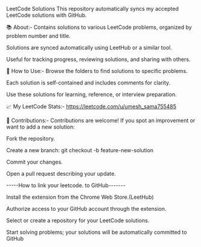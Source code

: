 LeetCode Solutions
This repository automatically syncs my accepted LeetCode solutions with GitHub.

📚 About:-
Contains solutions to various LeetCode problems, organized by problem number and title.

Solutions are synced automatically using LeetHub or a similar tool.

Useful for tracking progress, reviewing solutions, and sharing with others.







🚀 How to Use:-
Browse the folders to find solutions to specific problems.

Each solution is self-contained and includes comments for clarity.

Use these solutions for learning, reference, or interview preparation.







📈 My LeetCode Stats:-
https://leetcode.com/u/umesh_sama755485







🤝 Contributions:-
Contributions are welcome!
If you spot an improvement or want to add a new solution:

Fork the repository.

Create a new branch:
git checkout -b feature-new-solution

Commit your changes.

Open a pull request describing your update.








-----How to link your leetcode. to GitHub-------

Install the extension from the Chrome Web Store.(LeetHub)

Authorize access to your GitHub account through the extension.

Select or create a repository for your LeetCode solutions.

Start solving problems; your solutions will be automatically committed to GitHub
